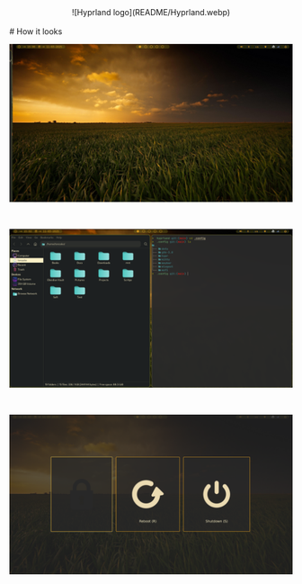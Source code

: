<div align = center>
![Hyprland logo](README/Hyprland.webp)
</div>
<br>
# How it looks
<br>

![Preview A]

<br>

![Preview B]

<br>

![Preview C]

<!----------------------------------{ Images }--------------------------------->

[Preview A]: https://github.com/dark-tonzako/hyprland/blob/main/README/sc1.png
[Preview B]: https://github.com/dark-tonzako/hyprland/blob/main/README/sc2.png
[Preview C]: https://github.com/dark-tonzako/hyprland/blob/main/README/sc3.png
